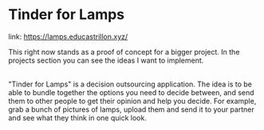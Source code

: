 # Tinder for Lamps

link: https://lamps.educastrillon.xyz/

This right now stands as a proof of concept for a bigger project. In the projects section you can see the ideas I want to implement.<br><br>

"Tinder for Lamps" is a decision outsourcing application. The idea is to be able to bundle together the options you need to decide between, and send them to other people to get their opinion and help you decide. For example, grab a bunch of pictures of lamps, upload them and send it to your partner and see what they think in one quick look.
